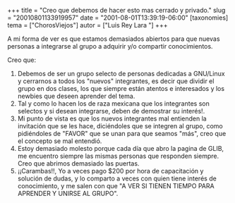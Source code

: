 +++
title = "Creo que debemos de hacer esto mas cerrado y privado."
slug = "20010801133919957"
date = "2001-08-01T13:39:19-06:00"
[taxonomies]
tema = ["ChorosViejos"]
autor = ["Luis Rey Lara "]
+++

A mi forma de ver es que estamos demasiados abiertos para que nuevas
personas a integrarse al grupo a adquirir y/o compartir conocimientos.

Creo que:

<!-- more -->
1.  Debemos de ser un grupo selecto de personas dedicadas a GNU/Linux y
    cerrarnos a todos los "nuevos" integrantes, es decir que dividir el
    grupo en dos clases, los que siempre están atentos e interesados y
    los newbies que deseen aprender del tema.
2.  Tal y como lo hacen los de raza mexicana que los integrantes son
    selectos y si desean integrarse, deben de demostrar su interés!.
3.  Mi punto de vista es que los nuevos integrantes mal entienden la
    invitación que se les hace, diciéndoles que se integren al grupo,
    como pidiéndoles de "FAVOR" que se unan para que seamos "más", creo
    que el concepto se mal entendió.
4.  Estoy demasiado molesto porque cada día que abro la pagina de GLIB,
    me encuentro siempre las mismas personas que responden siempre. Creo
    que abrimos demasiado las puertas.
5.  ¡¡Carambas!!, Yo a veces pago $200 por hora de capacitación y
    solución de dudas, y lo comparto a veces con quien tiene interés de
    conocimiento, y me salen con que "A VER SI TIENEN TIEMPO PARA
    APRENDER Y UNIRSE AL GRUPO".
